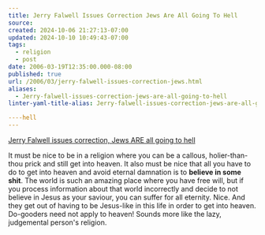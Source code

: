 ```yaml
---
title: Jerry Falwell Issues Correction Jews Are All Going To Hell
source: 
created: 2024-10-06 21:27:13-07:00
updated: 2024-10-10 10:49:43-07:00
tags:
  - religion
  - post
date: 2006-03-19T12:35:00.000-08:00
published: true
url: /2006/03/jerry-falwell-issues-correction-jews.html
aliases:
  - Jerry-falwell-issues-correction-jews-are-all-going-to-hell
linter-yaml-title-alias: Jerry-falwell-issues-correction-jews-are-all-going-to-hell

----hell
---
```



[Jerry Falwell issues correction, Jews ARE all going to hell](http://americablog.blogspot.com/2006/03/jerry-falwell-issues-correction-jews.html " Jerry Falwell issues correction, Jews ARE all going to hell")  
  
It must be nice to be in a religion where you can be a callous, holier-than-thou prick and still get into heaven. It also must be nice that all you have to do to get into heaven and avoid eternal damnation is to **believe in some shit**. The world is such an amazing place where you have free will, but if you process information about that world incorrectly and decide to not believe in Jesus as your saviour, you can suffer for all eternity. Nice. And they get out of having to be Jesus-like in this life in order to get into heaven. Do-gooders need not apply to heaven! Sounds more like the lazy, judgemental person's religion.